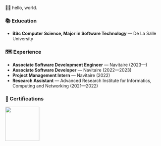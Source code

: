 👋🏼 hello, world. 

### 📚 Education
- **BSc Computer Science, Major in Software Technology** — De La Salle University

### 🗺️ Experience
- **Associate Software Development Engineer** — Navitaire (2023—)
- **Associate Software Developer** — Navitaire (2022—2023)
- **Project Management Intern** — Navitaire (2022)
- **Research Assistant** — Advanced Research Institute for Informatics, Computing and Networking (2021—2022)

### 🔭 Certifications 
<img src="https://github.com/okaystephen/okaystephen/assets/44962445/3ae86f0a-e4eb-435a-a6a9-16ea05dff604" width="110">
